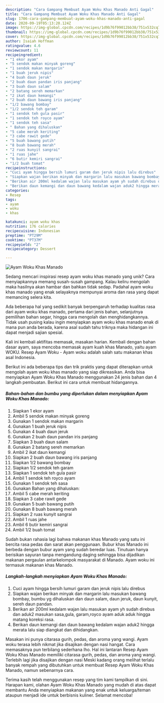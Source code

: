 ```yaml
---
description: "Cara Gampang Membuat Ayam Woku Khas Manado Anti Gagal"
title: "Cara Gampang Membuat Ayam Woku Khas Manado Anti Gagal"
slug: 1706-cara-gampang-membuat-ayam-woku-khas-manado-anti-gagal
date: 2020-09-19T05:13:20.124Z
image: https://img-global.cpcdn.com/recipes/1d9b76f99012bb38/751x532cq70/ayam-woku-khas-manado-foto-resep-utama.jpg
thumbnail: https://img-global.cpcdn.com/recipes/1d9b76f99012bb38/751x532cq70/ayam-woku-khas-manado-foto-resep-utama.jpg
cover: https://img-global.cpcdn.com/recipes/1d9b76f99012bb38/751x532cq70/ayam-woku-khas-manado-foto-resep-utama.jpg
author: Isaiah Hoffman
ratingvalue: 4.6
reviewcount: 11
recipeingredient:
- "1 ekor ayam"
- "5 sendok makan minyak goreng"
- "1 sendok makan margarin"
- "1 buah jeruk nipis"
- "4 buah daun jeruk"
- "2 buah daun pandan iris panjang"
- "3 buah daun salam"
- "2 batang sereh memarkan"
- "2 ikat daun kemangi"
- "2 buah daun bawang iris panjang"
- "1/2 bawang bombay"
- "1/2 sendok teh garam"
- "1 sendok teh gula pasir"
- "1 sendok teh royco ayam"
- "1 sendok teh sasa"
- " Bahan yang dihaluskan"
- "5 cabe merah keriting"
- "3 cabe rawit gede"
- "5 buah bawang putih"
- "8 buah bawang merah"
- "2 ruas kunyit sangrai"
- "1 ruas jahe"
- "6 butir kemiri sangrai"
- "1/2 buah tomat"
recipeinstructions:
- "Cuci ayam hingga bersih lumuri garam dan jeruk nipis lalu direbus"
- "Siapkan wajan berikan minyak dan margarin lalu masukan bawang bombay, bumbu yg dihaluskan dan daun salam, daun jeruk, daun kunyit, sereh daun pandan."
- "Berikan air 200ml kedalam wajan lalu masukan ayam yh sudah direbus dan aduk2 masukan sasa,gula, garam,royco ayam aduk aduk hingga matang koreksi rasa."
- "Berikan daun kemangi dan daun bawang kedalam wajan aduk2 hingga merata lalu siap diangkat dan dihidangkan."
categories:
- Resep
tags:
- ayam
- woku
- khas

katakunci: ayam woku khas 
nutrition: 176 calories
recipecuisine: Indonesian
preptime: "PT29M"
cooktime: "PT37M"
recipeyield: "2"
recipecategory: Dessert

---
```



![Ayam Woku Khas Manado](https://img-global.cpcdn.com/recipes/1d9b76f99012bb38/751x532cq70/ayam-woku-khas-manado-foto-resep-utama.jpg)

Sedang mencari inspirasi resep ayam woku khas manado yang unik? Cara menyiapkannya memang susah-susah gampang. Kalau keliru mengolah maka hasilnya akan hambar dan bahkan tidak sedap. Padahal ayam woku khas manado yang enak selayaknya mempunyai aroma dan rasa yang dapat memancing selera kita.

Ada beberapa hal yang sedikit banyak berpengaruh terhadap kualitas rasa dari ayam woku khas manado, pertama dari jenis bahan, selanjutnya pemilihan bahan segar, hingga cara mengolah dan menghidangkannya. Tidak usah pusing kalau ingin menyiapkan ayam woku khas manado enak di mana pun anda berada, karena asal sudah tahu triknya maka hidangan ini dapat menjadi sajian spesial.

Kali ini kembali aktifitas memasak, masakan harian. Kembali dengan bahan dasar ayam, saya mencoba memasak ayam kuah khas Manado, yaitu ayam WOKU. Resep Ayam Woku - Ayam woku adalah salah satu makanan khas asal Indonesia.


Berikut ini ada beberapa tips dan trik praktis yang dapat diterapkan untuk mengolah ayam woku khas manado yang siap dikreasikan. Anda bisa menyiapkan Ayam Woku Khas Manado menggunakan 24 jenis bahan dan 4 langkah pembuatan. Berikut ini cara untuk membuat hidangannya.

<!--inarticleads1-->

##### Bahan-bahan dan bumbu yang diperlukan dalam menyiapkan Ayam Woku Khas Manado:

1. Siapkan 1 ekor ayam
1. Ambil 5 sendok makan minyak goreng
1. Gunakan 1 sendok makan margarin
1. Gunakan 1 buah jeruk nipis
1. Gunakan 4 buah daun jeruk
1. Gunakan 2 buah daun pandan iris panjang
1. Siapkan 3 buah daun salam
1. Gunakan 2 batang sereh memarkan
1. Ambil 2 ikat daun kemangi
1. Siapkan 2 buah daun bawang iris panjang
1. Siapkan 1/2 bawang bombay
1. Siapkan 1/2 sendok teh garam
1. Siapkan 1 sendok teh gula pasir
1. Ambil 1 sendok teh royco ayam
1. Gunakan 1 sendok teh sasa
1. Gunakan  Bahan yang dihaluskan:
1. Ambil 5 cabe merah keriting
1. Siapkan 3 cabe rawit gede
1. Gunakan 5 buah bawang putih
1. Gunakan 8 buah bawang merah
1. Siapkan 2 ruas kunyit sangrai
1. Ambil 1 ruas jahe
1. Ambil 6 butir kemiri sangrai
1. Ambil 1/2 buah tomat


Sudah bukan rahasia lagi bahwa makanan khas Manado yang satu ini bercita rasa pedas dan sarat akan penggunaan. Bubur khas Manado ini berbeda dengan bubur ayam yang sudah beredar luas. Tinutuan hanya berisikan sayuran tanpa mengandung daging sehingga bisa dijadikan makanan pergaulan antarkelompok masyarakat di Manado. Ayam woku ini termasuk makanan khas Manado. 

<!--inarticleads2-->

##### Langkah-langkah menyiapkan Ayam Woku Khas Manado:

1. Cuci ayam hingga bersih lumuri garam dan jeruk nipis lalu direbus
1. Siapkan wajan berikan minyak dan margarin lalu masukan bawang bombay, bumbu yg dihaluskan dan daun salam, daun jeruk, daun kunyit, sereh daun pandan.
1. Berikan air 200ml kedalam wajan lalu masukan ayam yh sudah direbus dan aduk2 masukan sasa,gula, garam,royco ayam aduk aduk hingga matang koreksi rasa.
1. Berikan daun kemangi dan daun bawang kedalam wajan aduk2 hingga merata lalu siap diangkat dan dihidangkan.


Masakan ini punya citarasa gurih, pedas, dan aroma yang wangi. Ayam woku terasa lebih nikmat jika disajikan dengan nasi hangat. Cara memasaknya pun terbilang sederhana lho. Hal ini lantaran Resep Ayam Woku Khas Manado memiliki citarasa gurih, pedas, dan aroma yang wangi. Terlebih lagi jika disajikan dengan nasi Meski kadang orang melihat terlalu banyak rempah yang dibutuhkan untuk membuat Resep Ayam Woku Khas Manado, namun sebenarnya cara. 

Terima kasih telah menggunakan resep yang tim kami tampilkan di sini. Harapan kami, olahan Ayam Woku Khas Manado yang mudah di atas dapat membantu Anda menyiapkan makanan yang enak untuk keluarga/teman ataupun menjadi ide untuk berbisnis kuliner. Selamat mencoba!
